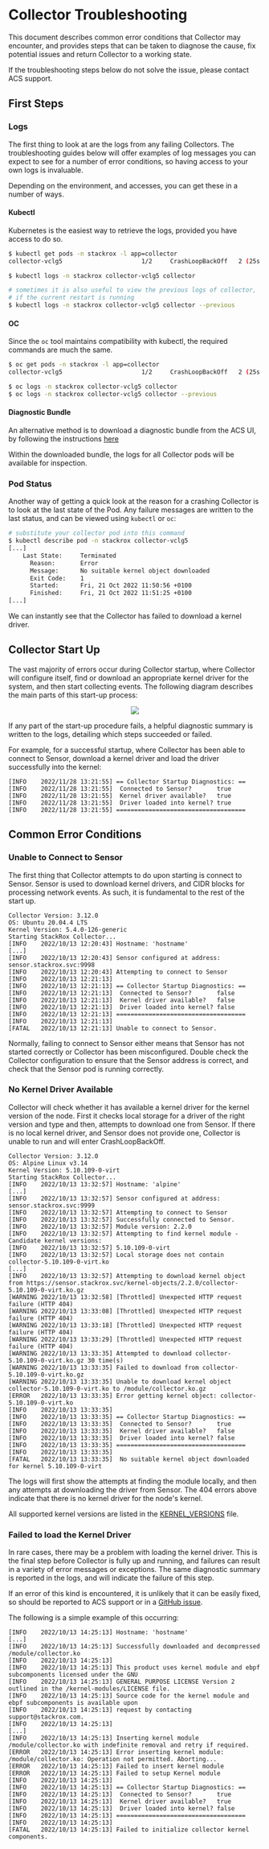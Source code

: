 # Collector Troubleshooting

This document describes common error conditions that Collector may encounter, and
provides steps that can be taken to diagnose the cause, fix potential issues and
return Collector to a working state.

If the troubleshooting steps below do not solve the issue, please contact ACS
support.

## First Steps

### Logs

The first thing to look at are the logs from any failing Collectors. The troubleshooting
guides below will offer examples of log messages you can expect to see for a number of
error conditions, so having access to your own logs is invaluable.

Depending on the environment, and accesses, you can get these in a number of ways.

#### Kubectl

Kubernetes is the easiest way to retrieve the logs, provided you have access to
do so. 

```sh
$ kubectl get pods -n stackrox -l app=collector
collector-vclg5                      1/2     CrashLoopBackOff   2 (25s ago)   2m41s

$ kubectl logs -n stackrox collector-vclg5 collector

# sometimes it is also useful to view the previous logs of collector,
# if the current restart is running
$ kubectl logs -n stackrox collector-vclg5 collector --previous
```


#### OC

Since the `oc` tool maintains compatibility with kubectl, the required commands are
much the same.

```sh
$ oc get pods -n stackrox -l app=collector
collector-vclg5                      1/2     CrashLoopBackOff   2 (25s ago)   2m41s

$ oc logs -n stackrox collector-vclg5 collector
$ oc logs -n stackrox collector-vclg5 collector --previous
```

#### Diagnostic Bundle

An alternative method is to download a diagnostic bundle from the ACS UI, by
following the instructions [here](https://docs.openshift.com/acs/configuration/generate-diagnostic-bundle.html)

Within the downloaded bundle, the logs for all Collector pods will be available
for inspection.

### Pod Status

Another way of getting a quick look at the reason for a crashing Collector is to
look at the last state of the Pod. Any failure messages are written to the last
status, and can be viewed using `kubectl` or `oc`:

```sh
# substitute your collector pod into this command
$ kubectl describe pod -n stackrox collector-vclg5
[...]
    Last State:     Terminated
      Reason:       Error
      Message:      No suitable kernel object downloaded
      Exit Code:    1
      Started:      Fri, 21 Oct 2022 11:50:56 +0100
      Finished:     Fri, 21 Oct 2022 11:51:25 +0100
[...]
```

We can instantly see that the Collector has failed to download a kernel driver.

## Collector Start Up

The vast majority of errors occur during Collector startup, where Collector will
configure itself, find or download an appropriate kernel driver for the system,
and then start collecting events. The following diagram describes the main parts
of this start-up process:

<p align="center">
  <!-- To edit the diagram, open with app.diagrams.net -->
  <img src="./imgs/collector-startup.drawio.png" />
</p>

If any part of the start-up procedure fails, a helpful diagnostic summary is written
to the logs, detailing which steps succeeded or failed.

For example, for a successful startup, where Collector has been able to connect
to Sensor, download a kernel driver and load the driver successfully into the kernel:

```
[INFO    2022/11/28 13:21:55] == Collector Startup Diagnostics: ==
[INFO    2022/11/28 13:21:55]  Connected to Sensor?       true
[INFO    2022/11/28 13:21:55]  Kernel driver available?   true
[INFO    2022/11/28 13:21:55]  Driver loaded into kernel? true
[INFO    2022/11/28 13:21:55] ====================================
```

## Common Error Conditions

### Unable to Connect to Sensor

The first thing that Collector attempts to do upon starting is connect to Sensor.
Sensor is used to download kernel drivers, and CIDR blocks for processing network
events. As such, it is fundamental to the rest of the start up.

```
Collector Version: 3.12.0
OS: Ubuntu 20.04.4 LTS
Kernel Version: 5.4.0-126-generic
Starting StackRox Collector...
[INFO    2022/10/13 12:20:43] Hostname: 'hostname'
[...]
[INFO    2022/10/13 12:20:43] Sensor configured at address: sensor.stackrox.svc:9998
[INFO    2022/10/13 12:20:43] Attempting to connect to Sensor
[INFO    2022/10/13 12:21:13]
[INFO    2022/10/13 12:21:13] == Collector Startup Diagnostics: ==
[INFO    2022/10/13 12:21:13]  Connected to Sensor?       false
[INFO    2022/10/13 12:21:13]  Kernel driver available?   false
[INFO    2022/10/13 12:21:13]  Driver loaded into kernel? false
[INFO    2022/10/13 12:21:13] ====================================
[INFO    2022/10/13 12:21:13]
[FATAL   2022/10/13 12:21:13] Unable to connect to Sensor.
```

Normally, failing to connect to Sensor either means that Sensor has not started
correctly or Collector has been misconfigured. Double check the Collector configuration
to ensure that the Sensor address is correct, and check that the Sensor pod is running
correctly.

### No Kernel Driver Available

Collector will check whether it has available a kernel driver for the kernel version
of the node. First it checks local storage for a driver of the right version and type
and then, attempts to download one from Sensor. If there is no local kernel driver, 
and Sensor does not provide one, Collector is unable to run and will enter CrashLoopBackOff.

```
Collector Version: 3.12.0
OS: Alpine Linux v3.14
Kernel Version: 5.10.109-0-virt
Starting StackRox Collector...
[INFO    2022/10/13 13:32:57] Hostname: 'alpine'
[...]
[INFO    2022/10/13 13:32:57] Sensor configured at address: sensor.stackrox.svc:9999
[INFO    2022/10/13 13:32:57] Attempting to connect to Sensor
[INFO    2022/10/13 13:32:57] Successfully connected to Sensor.
[INFO    2022/10/13 13:32:57] Module version: 2.2.0
[INFO    2022/10/13 13:32:57] Attempting to find kernel module - Candidate kernel versions:
[INFO    2022/10/13 13:32:57] 5.10.109-0-virt
[INFO    2022/10/13 13:32:57] Local storage does not contain collector-5.10.109-0-virt.ko
[...]
[INFO    2022/10/13 13:32:57] Attempting to download kernel object from https://sensor.stackrox.svc/kernel-objects/2.2.0/collector-5.10.109-0-virt.ko.gz
[WARNING 2022/10/13 13:32:58] [Throttled] Unexpected HTTP request failure (HTTP 404)
[WARNING 2022/10/13 13:33:08] [Throttled] Unexpected HTTP request failure (HTTP 404)
[WARNING 2022/10/13 13:33:18] [Throttled] Unexpected HTTP request failure (HTTP 404)
[WARNING 2022/10/13 13:33:29] [Throttled] Unexpected HTTP request failure (HTTP 404)
[WARNING 2022/10/13 13:33:35] Attempted to download collector-5.10.109-0-virt.ko.gz 30 time(s)
[WARNING 2022/10/13 13:33:35] Failed to download from collector-5.10.109-0-virt.ko.gz
[WARNING 2022/10/13 13:33:35] Unable to download kernel object collector-5.10.109-0-virt.ko to /module/collector.ko.gz
[ERROR   2022/10/13 13:33:35] Error getting kernel object: collector-5.10.109-0-virt.ko
[INFO    2022/10/13 13:33:35]
[INFO    2022/10/13 13:33:35] == Collector Startup Diagnostics: ==
[INFO    2022/10/13 13:33:35]  Connected to Sensor?       true
[INFO    2022/10/13 13:33:35]  Kernel driver available?   false
[INFO    2022/10/13 13:33:35]  Driver loaded into kernel? false
[INFO    2022/10/13 13:33:35] ====================================
[INFO    2022/10/13 13:33:35]
[FATAL   2022/10/13 13:33:35]  No suitable kernel object downloaded for kernel 5.10.109-0-virt
```

The logs will first show the attempts at finding the module locally, and then 
any attempts at downloading the driver from Sensor. The 404 errors above indicate
that there is no kernel driver for the node's kernel. 

All supported kernel versions are listed in the [KERNEL_VERSIONS](../kernel-modules/KERNEL_VERSIONS) file.

### Failed to load the Kernel Driver

In rare cases, there may be a problem with loading the kernel driver. This is the
final step before Collector is fully up and running, and failures can result in a
variety of error messages or exceptions. The same diagnostic summary is reported
in the logs, and will indicate the failure of this step.

If an error of this kind is encountered, it is unlikely that it can be easily 
fixed, so should be reported to ACS support or in a [GitHub issue](https://github.com/stackrox/collector/issues).

The following is a simple example of this occurring:

```
[INFO    2022/10/13 14:25:13] Hostname: 'hostname'
[...]
[INFO    2022/10/13 14:25:13] Successfully downloaded and decompressed /module/collector.ko
[INFO    2022/10/13 14:25:13]
[INFO    2022/10/13 14:25:13] This product uses kernel module and ebpf subcomponents licensed under the GNU
[INFO    2022/10/13 14:25:13] GENERAL PURPOSE LICENSE Version 2 outlined in the /kernel-modules/LICENSE file.
[INFO    2022/10/13 14:25:13] Source code for the kernel module and ebpf subcomponents is available upon
[INFO    2022/10/13 14:25:13] request by contacting support@stackrox.com.
[INFO    2022/10/13 14:25:13]
[...]
[INFO    2022/10/13 14:25:13] Inserting kernel module /module/collector.ko with indefinite removal and retry if required.
[ERROR   2022/10/13 14:25:13] Error inserting kernel module: /module/collector.ko: Operation not permitted. Aborting...
[ERROR   2022/10/13 14:25:13] Failed to insert kernel module
[ERROR   2022/10/13 14:25:13] Failed to setup Kernel module
[INFO    2022/10/13 14:25:13]
[INFO    2022/10/13 14:25:13] == Collector Startup Diagnostics: ==
[INFO    2022/10/13 14:25:13]  Connected to Sensor?       true
[INFO    2022/10/13 14:25:13]  Kernel driver available?   true
[INFO    2022/10/13 14:25:13]  Driver loaded into kernel? false
[INFO    2022/10/13 14:25:13] ====================================
[INFO    2022/10/13 14:25:13]
[FATAL   2022/10/13 14:25:13] Failed to initialize collector kernel components.
```
